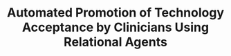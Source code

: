 ---
name: "Automated Promotion Of Technology Acceptance By"
title: "Automated Promotion of Technology Acceptance by Clinicians Using Relational Agents"
project: null
event: "Intelligent Virtual Agents conference(IVA)"
authors:
- name: "Bickmore, T."
- name: "Vardoulakis, L."
- name: "Jack, B."
- name: "Paasche-Orlow, M."
year: 2013
resources:
- name: "IVA13"
  src: "IVA13.pdf"
external_url: null
draft: false 
headless: true
---